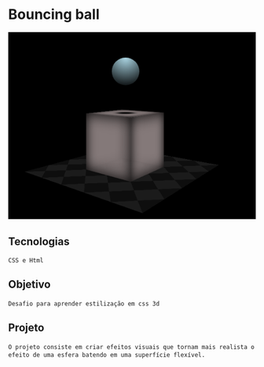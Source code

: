 # Bouncing ball
![sphere](https://github.com/EmilcyFelipe/3d_css_animation/blob/master/sphere.png)

## Tecnologias
    CSS e Html

## Objetivo
    Desafio para aprender estilização em css 3d

## Projeto
    O projeto consiste em criar efeitos visuais que tornam mais realista o efeito de uma esfera batendo em uma superfície flexível.
